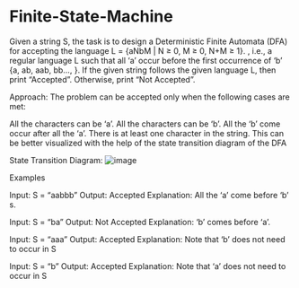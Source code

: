 # Finite-State-Machine

Given a string S, the task is to design a Deterministic Finite Automata (DFA) for accepting the language L = {aNbM | N ≥ 0, M ≥ 0, N+M ≥ 1}. , i.e., a regular language L such that all ‘a’ occur before the first occurrence of ‘b’ {a, ab, aab, bb…, }. If the given string follows the given language L, then print “Accepted”. Otherwise, print “Not Accepted”.

Approach: The problem can be accepted only when the following cases are met:

All the characters can be ‘a’.
All the characters can be ‘b’.
All the ‘b’ come occur after all the ‘a’.
There is at least one character in the string.
This can be better visualized with the help of the state transition diagram of the DFA

State Transition Diagram:
![image](https://user-images.githubusercontent.com/101583512/210357720-d63e0228-b065-4f49-b585-21288ad49c73.png)

Examples

Input: S = “aabbb”
Output: Accepted
Explanation: All the ‘a’ come before ‘b’ s.

Input: S = “ba”
Output: Not Accepted
Explanation: ‘b’ comes before ‘a’.

Input: S = “aaa”
Output: Accepted
Explanation: Note that ‘b’ does not need to occur in S

Input: S = “b”
Output: Accepted
Explanation: Note that ‘a’ does not need to occur in S
